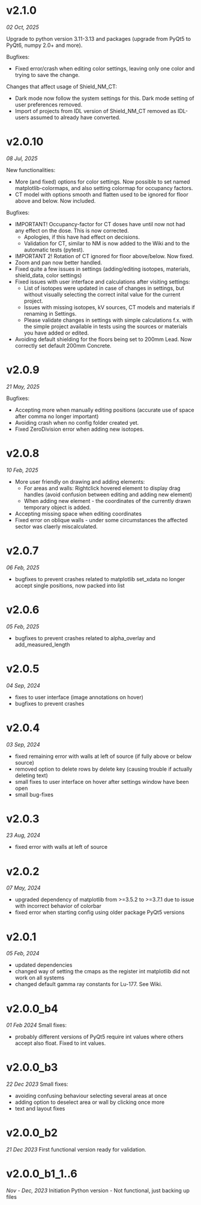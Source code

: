 # v2.1.0
_02 Oct, 2025_

Upgrade to python version 3.11-3.13 and packages (upgrade from PyQt5 to PyQt6, numpy 2.0+ and more).

Bugfixes:
- Fixed error/crash when editing color settings, leaving only one color and trying to save the change.

Changes that affect usage of Shield_NM_CT:
- Dark mode now follow the system settings for this. Dark mode setting of user preferences removed.
- Import of projects from IDL version of Shield_NM_CT removed as IDL-users assumed to already have converted.


# v2.0.10
_08 Jul, 2025_

New functionalities:
- More (and fixed) options for color settings. Now possible to set named matplotlib-colormaps, and also setting colormap for occupancy factors.
- CT model with options smooth and flatten used to be ignored for floor above and below. Now included.

Bugfixes:
- IMPORTANT! Occupancy-factor for CT doses have until now not had any effect on the dose. This is now corrected. 
	- Apologies, if this have had effect on decisions.
	- Validation for CT, similar to NM is now added to the Wiki and to the automatic tests (pytest).
- IMPORTANT 2! Rotation of CT ignored for floor above/below. Now fixed.
- Zoom and pan now better handled.
- Fixed quite a few issues in settings (adding/editing isotopes, materials, shield_data, color settings)
- Fixed issues with user interface and calculations after visiting settings:
	- List of isotopes were updated in case of changes in settings, but without visually selecting the correct inital value for the current project.
	- Issues with missing isotopes, kV sources, CT models and materials if renaming in Settings.
	- Please validate changes in settings with simple calculations f.x. with the simple project available in tests using the sources or materials you have added or edited.
- Avoiding default shielding for the floors being set to 200mm Lead. Now correctly set default 200mm Concrete.

# v2.0.9
_21 May, 2025_

Bugfixes:
- Accepting more when manually editing positions (accurate use of space after comma no longer important)
- Avoiding crash when no config folder created yet.
- Fixed ZeroDivision error when adding new isotopes.

# v2.0.8
_10 Feb, 2025_

- More user friendly on drawing and adding elements:
	- For areas and walls: Rightclick hovered element to display drag handles (avoid confusion between editing and adding new element)
	- When adding new element - the coordinates of the currently drawn temporary object is added.
- Accepting missing space when editing coordinates
- Fixed error on oblique walls - under some circumstances the affected sector was claerly miscalculated.

# v2.0.7
_06 Feb, 2025_
- bugfixes to prevent crashes related to matplotlib set_xdata no longer accept single positions, now packed into list

# v2.0.6
_05 Feb, 2025_
- bugfixes to prevent crashes related to alpha_overlay and add_measured_length

# v2.0.5
_04 Sep, 2024_
- fixes to user interface (image annotations on hover)
- bugfixes to prevent crashes

# v2.0.4
_03 Sep, 2024_
- fixed remaining error with walls at left of source (if fully above or below source)
- removed option to delete rows by delete key (causing trouble if actually deleting text)
- small fixes to user interface on hover after settings window have been open
- small bug-fixes

# v2.0.3
_23 Aug, 2024_
- fixed error with walls at left of source

# v2.0.2
_07 May, 2024_
- upgraded dependency of matplotlib from >=3.5.2 to >=3.7.1 due to issue with incorrect behavior of colorbar
- fixed error when starting config using older package PyQt5 versions

# v2.0.1
_05 Feb, 2024_
- updated dependencies
- changed way of setting the cmaps as the register int matplotlib did not work on all systems
- changed default gamma ray constants for Lu-177. See Wiki.

# v2.0.0_b4
_01 Feb 2024_
Small fixes:
- probably different versions of PyQt5 require int values where others accept also float. Fixed to int values.

# v2.0.0_b3
_22 Dec 2023_
Small fixes:
- avoiding confusing behaviour selecting several areas at once
- adding option to deselect area or wall by clicking once more
- text and layout fixes

# v2.0.0_b2
_21 Dec 2023_
First functional version ready for validation.

# v2.0.0_b1_1..6
_Nov - Dec, 2023_
Initiation Python version - Not functional, just backing up files